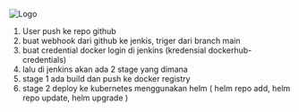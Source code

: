 ![Logo](https://github.com/user-attachments/assets/2565a009-a5ce-4eab-9046-08585bd11563)


1. User push ke repo github
2. buat webhook dari github ke jenkis, triger dari branch main
3. buat credential docker login di jenkins (kredensial dockerhub-credentials)
4. lalu di jenkins akan ada 2 stage yang dimana
5. stage 1 ada build dan push ke docker registry
6. stage 2 deploy ke kubernetes menggunakan helm ( helm repo add, helm repo update, helm upgrade )

